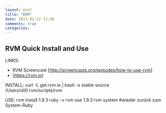 ```yaml
---
layout: post
title: "RVM"
date: 2013-02-12 13:48
comments: true
categories: 
---
```

## RVM Quick Install and Use

LINKS:  
* RVM Screencast [http://screencasts.org/episodes/how-to-use-rvm]
* [https://rvm.io]

INSTALL: 
	curl -L get.rvm.io | bash -s stable
	source /Users/olif/.rvm/scripts/rvm

USE: 
	rvm install 1.9.3
	ruby -v
	rvm use 1.9.3
	rvm system #wieder zurück zum System-Ruby
